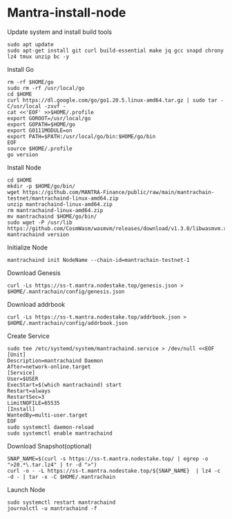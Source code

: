 # Mantra-install-node

Update system and install build tools

    sudo apt update
    sudo apt-get install git curl build-essential make jq gcc snapd chrony lz4 tmux unzip bc -y

Install Go

    rm -rf $HOME/go
    sudo rm -rf /usr/local/go
    cd $HOME
    curl https://dl.google.com/go/go1.20.5.linux-amd64.tar.gz | sudo tar -C/usr/local -zxvf -
    cat <<'EOF' >>$HOME/.profile
    export GOROOT=/usr/local/go
    export GOPATH=$HOME/go
    export GO111MODULE=on
    export PATH=$PATH:/usr/local/go/bin:$HOME/go/bin
    EOF
    source $HOME/.profile
    go version

Install Node

    cd $HOME
    mkdir -p $HOME/go/bin/
    wget https://github.com/MANTRA-Finance/public/raw/main/mantrachain-testnet/mantrachaind-linux-amd64.zip
    unzip mantrachaind-linux-amd64.zip
    rm mantrachaind-linux-amd64.zip
    mv mantrachaind $HOME/go/bin/
    sudo wget -P /usr/lib https://github.com/CosmWasm/wasmvm/releases/download/v1.3.0/libwasmvm.x86_64.so
    mantrachaind version

Initialize Node

    mantrachaind init NodeName --chain-id=mantrachain-testnet-1

Download Genesis

    curl -Ls https://ss-t.mantra.nodestake.top/genesis.json > $HOME/.mantrachain/config/genesis.json

Download addrbook

    curl -Ls https://ss-t.mantra.nodestake.top/addrbook.json > $HOME/.mantrachain/config/addrbook.json

Create Service

    sudo tee /etc/systemd/system/mantrachaind.service > /dev/null <<EOF
    [Unit]
    Description=mantrachaind Daemon
    After=network-online.target
    [Service]
    User=$USER
    ExecStart=$(which mantrachaind) start
    Restart=always
    RestartSec=3
    LimitNOFILE=65535
    [Install]
    WantedBy=multi-user.target
    EOF
    sudo systemctl daemon-reload
    sudo systemctl enable mantrachaind

Download Snapshot(optional)

    SNAP_NAME=$(curl -s https://ss-t.mantra.nodestake.top/ | egrep -o ">20.*\.tar.lz4" | tr -d ">")
    curl -o - -L https://ss-t.mantra.nodestake.top/${SNAP_NAME}  | lz4 -c -d - | tar -x -C $HOME/.mantrachain

Launch Node

    sudo systemctl restart mantrachaind
    journalctl -u mantrachaind -f

        
    
    
